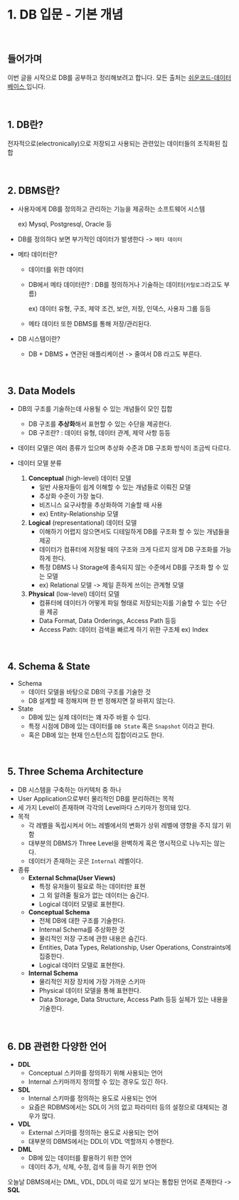 # 1. DB 입문 - 기본 개념

&nbsp;

## 들어가며

이번 글을 시작으로 DB를 공부하고 정리해보려고 합니다. 모든 출처는 [쉬운코드-데이터베이스 ](https://www.youtube.com/playlist?list=PLcXyemr8ZeoREWGhhZi5FZs6cvymjIBVe) 입니다.

&nbsp;

## 1. DB란?

전자적으로(electronically)으로 저장되고 사용되는 관련있는 데이터들의 조직화된 집합

&nbsp;

## 2. DBMS란?

- 사용자에게 DB를 정의하고 관리하는 기능을 제공하는 소프트웨어 시스템

  ex) Mysql, Postgresql, Oracle 등

- DB를 정의하다 보면 부가적인 데이터가 발생한다 -> `메타 데이터`

- 메타 데이터란?

  - 데이터를 위한 데이터

  - DB에서 메타 데이터란? : DB를 정의하거나 기술하는 데이터(`카탈로그`라고도 부름) 

    ex) 데이터 유형, 구조, 제약 조건, 보안, 저장, 인덱스, 사용자 그룹 등등

  - 메타 데이터 또한 DBMS를 통해 저장/관리된다.

- DB 시스템이란?

  - DB + DBMS + 연관된 애플리케이션 -> 줄여서 DB 라고도 부른다.

&nbsp;

## 3. Data Models

- DB의 구조를 기술하는데 사용될 수 있는 개념들이 모인 집합
  - DB 구조를 **추상화**해서 표현할 수 있는 수단을 제공한다.
  - DB 구조란? : 데이터 유형, 데이터 관계, 제약 사항 등등
- 데이터 모델은 여러 종류가 있으며 추상화 수준과 DB 구조화 방식이 조금씩 다르다.

- 데이터 모델 분류
  1. **Conceptual** (high-level) 데이터 모델
     - 일반 사용자들이 쉽게 이해할 수 있는 개념들로 이뤄진 모델
     - 추상화 수준이 가장 높다.
     - 비즈니스 요구사항을 추상화하여 기술할 때 사용
     - ex) Entity-Relationship 모델
  2. **Logical** (representational) 데이터 모델
     - 이해하기 어렵지 않으면서도 디테일하게 DB를 구조화 할 수 있는 개념들을 제공
     - 데이터가 컴퓨터에 저장될 때의 구조와 크게 다르지 않게 DB 구조화를 가능하게 한다.
     - 특정 DBMS 나 Storage에 종속되지 않는 수준에서 DB를 구조화 할 수 있는 모델
     - ex) Relational 모델 -> 제일 흔하게 쓰이는 관계형 모델
  3. **Physical** (low-level) 데이터 모델
     - 컴퓨터에 데이터가 어떻게 파일 형태로 저장되는지를 기술할 수 있는 수단을 제공
     - Data Format, Data Orderings, Access Path 등등
     - Access Path: 데이터 검색을 빠르게 하기 위한 구조체 ex) Index

&nbsp;

## 4. Schema & State

- Schema
  - 데이터 모델을 바탕으로 DB의 구조를 기술한 것
  - DB 설계할 때 정해지며 한 번 정해지면 잘 바뀌지 않는다.
- State
  - DB에 있는 실제 데이터는 꽤 자주 바뀔 수 있다.
  - 특정 시점에 DB에 있는 데이터를 `DB State` 혹은 `Snapshot` 이라고 한다.
  - 혹은 DB에 있는 현재 인스턴스의 집합이라고도 한다.

&nbsp;

## 5. Three Schema Architecture

- DB 시스템을 구축하는 아키텍처 중 하나
- User Application으로부터 물리적인 DB를 분리하려는 목적
- 세 가지 Level이 존재하며 각각의 Level마다 스키마가 정의돼 있다.
- 목적
  - 각 레벨을 독립시켜서 어느 레벨에서의 변화가 상위 레벨에 영향을 주지 않기 위함
  - 대부분의 DBMS가 Three Level을 완벽하게 혹은 명시적으로 나누지는 않는다.
  - 데이터가 존재하는 곳은 `Internal` 레벨이다.
- 종류
  - **External Schma(User Views)**
    - 특정 유저들이 필요로 하는 데이터만 표현
    - 그 외 알려줄 필요가 없는 데이터는 숨긴다.
    - Logical 데이터 모델로 표현한다.
  - **Conceptual Schema**
    - 전체 DB에 대한 구조를 기술한다.
    - Internal Schema를 추상화한 것
    - 물리적인 저장 구조에 관한 내용은 숨긴다.
    - Entities, Data Types, Relationship, User Operations, Constraints에 집중한다.
    - Logical 데이터 모델로 표현한다.
  - **Internal Schema**
    - 물리적인 저장 장치에 가장 가까운 스키마
    - Physical 데이터 모델을 통해 표현한다.
    - Data Storage, Data Structure, Access Path 등등 실체가 있는 내용을 기술한다.

&nbsp;

## 6. DB 관련한 다양한 언어

- **DDL**
  - Conceptual 스키마를 정의하기 위해 사용되는 언어
  - Internal 스키마까지 정의할 수 있는 경우도 있긴 하다.
- **SDL**
  - Internal 스키마를 정의하는 용도로 사용되는 언어
  - 요즘은 RDBMS에서는 SDL이 거의 없고 파라미터 등의 설정으로 대체되는 경우가 많다.
- **VDL**
  - External 스키마를 정의하는 용도로 사용되는 언어
  - 대부분의 DBMS에서는 DDL이 VDL 역할까지 수행한다.
- **DML**
  - DB에 있는 데이터를 활용하기 위한 언어
  - 데이터 추가, 삭제, 수정, 검색 등을 하기 위한 언어

오늘날 DBMS에서는 DML, VDL, DDL이 따로 있기 보다는 통합된 언어로 존재한다 -> **SQL**

